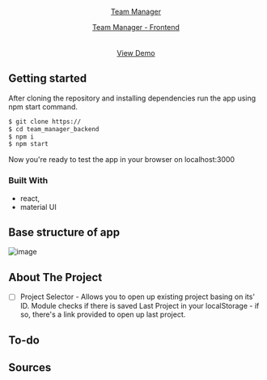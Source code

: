 

<!-- PROJECT LOGO -->
<br />
<div align="center">
  <a href="https://github.com/PioterAndrzejewski/team_manager_frontend
  </a>

<h3 align="center">Team Manager</h3>

  <p align="center">
    Team Manager - Frontend
    <br />
    <br />
    <br />
    <a href="https://pioterandrzejewski.github.io/Portfolio-app/">View Demo</a>
  </p>
</div>

## Getting started

After cloning the repository and installing dependencies run the app using npm start command. 

  ```sh
  $ git clone https://
  $ cd team_manager_backend
  $ npm i
  $ npm start
  ```
Now you're ready to test the app in your browser on localhost:3000

### Built With

- react,
- material UI
                                                                 
## Base structure of app

![image](https://user-images.githubusercontent.com/109315248/214562672-34fef259-11b9-4461-bd5c-a45785ebdf93.png)                                                         

## About The Project

- [ ] Project Selector - Allows you to open up existing project basing on its' ID. Module checks if there is saved Last Project in your localStorage - if so, there's a link provided to open up last project. 
    


 ## To-do

    
## Sources
